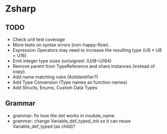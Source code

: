 ﻿# Zsharp

## TODO

- Check unit test coverage
- More tests on syntax errors (non-happy-flow).
- Expression Operators may need to increase the resulting type (U8 * U8 = U16).
- Emit integer type sizes (un)signed: (U/I8-U/I64)
- Remove parent from TypeReference and share instances (instead of copy).
- Add name matching rules (AstIdentifier?)
- Add Type Conversion (Type names as function names)
- Add Structs, Enums, Custom Data Types

## Grammar

- grammar: fix how the dot works in module_name.
- grammar: change Variable_def_typed_init so it can reuse Variable_def_typed (as child)?
